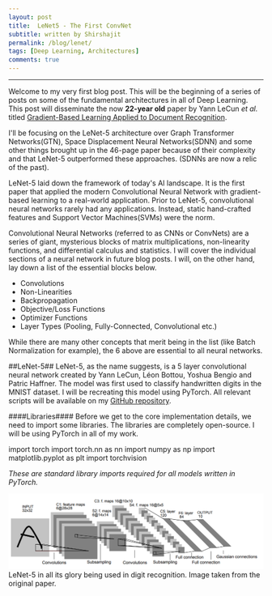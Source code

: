 ```yaml
---
layout: post
title:  LeNet5 - The First ConvNet 
subtitle: written by Shirshajit
permalink: /blog/lenet/
tags: [Deep Learning, Architectures]
comments: true
---
```



* * *

Welcome to my very first blog post. This will be the beginning of a series of posts on some
of the fundamental architectures in all of Deep Learning. This post will disseminate the now
**22-year old** paper by Yann LeCun _et al._ titled
[Gradient-Based Learning Applied to Document Recognition](http://yann.lecun.com/exdb/publis/pdf/lecun-01a.pdf).


I'll be focusing on the LeNet-5 architecture over Graph Transformer Networks(GTN), Space Displacement Neural 
Networks(SDNN) and some other things brought up in the 46-page paper because of their complexity and that LeNet-5 
outperformed these approaches. \(SDNNs are now a relic of the past).

LeNet-5 laid down the framework of today's AI landscape. It is the first paper that applied the modern Convolutional Neural Network
with gradient-based learning to a real-world application. Prior to LeNet-5, convolutional neural networks rarely had any applications. Instead,
static hand-crafted features and Support Vector Machines(SVMs) were the norm.

Convolutional Neural Networks (referred to as CNNs or ConvNets) are a series of giant, mysterious blocks of matrix multiplications, 
non-linearity functions, and differential calculus and statistics. I will cover the individual sections of a neural network in future blog posts.
I will, on the other hand, lay down a list of the essential blocks below.

* Convolutions
* Non-Linearities
* Backpropagation
* Objective/Loss Functions
* Optimizer Functions
* Layer Types (Pooling, Fully-Connected, Convolutional etc.)

While there are many other concepts that merit being in the list (like Batch Normalization for example), the 6 above are essential to
all neural networks.

##LeNet-5##
LeNet-5, as the name suggests, is a 5 layer convolutional neural network created by Yann LeCun, Léon Bottou, Yoshua Bengio and Patric Haffner.
The model was first used to classify handwritten digits in the MNIST dataset. I will be recreating this model using PyTorch. All relevant scripts
will be available on my [GitHub repository](www.google.com).

####Libraries####
Before we get to the core implementation details, we need to import some libraries. The libraries are completely open-source.
I will be using PyTorch in all of my work.

  import torch
  import torch.nn as nn
  import numpy as np
  import matplotlib.pyplot as plt
  import torchvision


_These are standard library imports required for all models written in PyTorch._

![LeNet Architecture](/images/lenet/lenet_architecture.PNG)
LeNet-5 in all its glory being used in digit recognition. Image taken from the original paper. 


